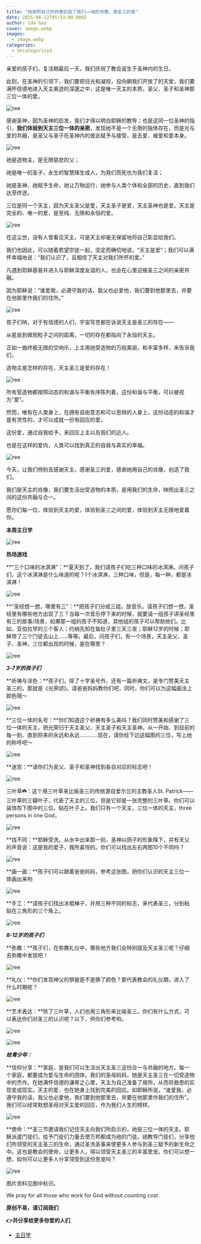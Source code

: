 ```yaml
---
title: "祂按照自己的肖像创造了我们——祂的肖像，是圣三的爱"
date: 2025-06-12T05:53:00.000Z
author: Ida Gao
cover: image.webp
images:
  - image.webp
categories:
  - Uncategorized
---
```


亲爱的孩子们，复活期最后一天，我们庆祝了教会诞生于圣神内的生日。

<!--more-->

  

此刻，在圣神的引领下，我们要把目光和凝视，投向朝我们开放了的天堂，我们要满怀信德地进入天主奥迹的深邃之中，这是唯一天主的本质，圣父、圣子和圣神那三位一体的爱。

  

![ree](https://static.wixstatic.com/media/55472c_7a34a14d09584c7ba6dcc168557609b7~mv2.jpeg/v1/fill/w_102,h_102,al_c,q_80,usm_0.66_1.00_0.01,blur_2,enc_avif,quality_auto/55472c_7a34a14d09584c7ba6dcc168557609b7~mv2.jpeg)

  

感谢圣神，因为圣神的启发，我们才得以明白耶稣的教导；也是这同一位圣神的指引，**我们体验到天主三位一体的亲密**，发现祂不是一个无限的独体存在，而是光与爱的共融，是圣父与圣子在圣神内的彼此赋予与接受，是去爱、被爱和爱本身。

  

![ree](https://static.wixstatic.com/media/55472c_b23984d1aefd4fd592a93f7b4c9566a8~mv2.jpeg/v1/fill/w_100,h_100,al_c,q_80,usm_0.66_1.00_0.01,blur_2,enc_avif,quality_auto/55472c_b23984d1aefd4fd592a93f7b4c9566a8~mv2.jpeg)

  

祂是造物主，是无限慈悲的父；

祂是唯一的圣子，永生的智慧降生成人，为我们而死也为我们复活；

祂是圣神，祂赋予生命，祂让万物运行，祂参与人类个体和全部的历史，直到我们达至终途。

三位是同一个天主，因为天主圣父是爱，天主圣子是爱，天主圣神也是爱。天主是完全的、唯一的爱，是至纯、无限和永恒的爱。

  

![ree](https://static.wixstatic.com/media/55472c_ca6929c669cb47888beb285832565c19~mv2.jpeg/v1/fill/w_101,h_131,al_c,q_80,usm_0.66_1.00_0.01,blur_2,enc_avif,quality_auto/55472c_ca6929c669cb47888beb285832565c19~mv2.jpeg)

  

在这尘世，没有人曾看见天主，可是天主却毫无保留地将自己彰显给我们。

  

我们也因此，可以随着若望宗徒一起，坚定而确切地说，“天主是爱”；我们可以满怀幸福地说：“我们认识了，且相信了天主对我们所怀的爱。”

  

凡遇到耶稣基督并进入与耶稣深度友谊的人，也会在心里迎接圣三之间的亲密共融。

  

因为耶稣说：“谁爱我，必遵守我的话，我父也必爱他，我们要到他那里去，并要在他那里作我们的住所。”

  

  

![ree](https://static.wixstatic.com/media/55472c_2d0a18740da04d58b1204138d7101882~mv2.jpeg/v1/fill/w_102,h_78,al_c,q_80,usm_0.66_1.00_0.01,blur_2,enc_avif,quality_auto/55472c_2d0a18740da04d58b1204138d7101882~mv2.jpeg)

  

孩子们呐，对于有信德的人们，宇宙穹苍都在诉说天主是圣三的存在——

从星辰到微观粒子之间的距离，一切的存在都指向了永恒的天主。

正如一曲终极无限的交响乐，上主用祂受造物的万般美丽，和丰富多样，来告诉我们，

造物主是怎样的存在，天主圣三是爱的存在！

  

![ree](https://static.wixstatic.com/media/55472c_5fe00aca914c432c805b24c689512c7d~mv2.jpeg/v1/fill/w_119,h_110,al_c,q_80,usm_0.66_1.00_0.01,blur_2,enc_avif,quality_auto/55472c_5fe00aca914c432c805b24c689512c7d~mv2.jpeg)

  

所有受造物都按照动态的和谐与平衡有序陈列着，这份和谐与平衡，可以被视为“爱”。

  

然而，唯有在人类身上，在拥有自由意志和可以思辨的人身上，这份动态的和谐才是有灵性的，才可以成就一份有回应的爱。

  

这份爱，通过自我给予，来回应上主以及我们的近人。

也是在这样的爱内，人类可以找到真正的自我与真实的幸福。

  

![ree](https://static.wixstatic.com/media/55472c_5404dafd38394ecfbde56f4a0061d084~mv2.jpeg/v1/fill/w_102,h_115,al_c,q_80,usm_0.66_1.00_0.01,blur_2,enc_avif,quality_auto/55472c_5404dafd38394ecfbde56f4a0061d084~mv2.jpeg)

  

今天，让我们特别去感谢天主，感谢圣三的爱，感谢祂用自己的肖像，创造了我们。

我们是天主的肖像，我们要生活出受造物的本质，是用我们的生命，映照出圣三之间的这份共融与合一。

愿你们每一位，体验到天主的爱，体验到圣三之间的爱，体验到天主无限地爱着你。

  

**本周主日学**

![ree](https://static.wixstatic.com/media/55472c_93cb94c718dd4f0bb10e24526d8f2241~mv2.webp/v1/fill/w_147,h_183,al_c,q_80,usm_0.66_1.00_0.01,blur_2,enc_avif,quality_auto/55472c_93cb94c718dd4f0bb10e24526d8f2241~mv2.webp)

  

**热场游戏**

  

**“三个口味的冰淇淋”：**夏天到了，我们请孩子们吃三种口味的冰淇淋。问孩子们，这个冰淇淋是什么味道的呢？1个冰淇淋，三种口味，但是，每一种，都是冰淇淋！

![ree](https://static.wixstatic.com/media/ec8b63_2ccdfad08bc34998bd6b10d3eb3da3bc~mv2.jpg)

**“圣经想一想，哪里有三”：**把孩子们分成三组，放音乐，请孩子们想一想，圣经里有哪些地方出现了三？当每一次音乐停下来的时候，就要请一组孩子讲圣经里有三的故事/场景，如果那一组的孩子不知道，其他组的孩子可以帮助他们。比如，亚伯拉罕的三个客人；约纳先知在鱼肚子里三天三夜；耶稣12岁的时候；耶稣带了三个门徒去山上……等等。最后，问孩子们，有一个场景，天主圣父、圣子、圣神，三位都出现的时候，是在哪里？

![ree](https://static.wixstatic.com/media/ec8b63_a36049cc0f6a4f8d889e1b663c0456e1~mv2.jpg)

**_3-7岁的孩子们_**

  

**祈祷与涂色：**孩子们，除了十字圣号外，还有一篇祈祷文，是专门赞美天主圣三的，那就是《光荣颂》。请爸爸妈妈教你们吧，同时，你们可以为这幅画涂上颜色哦～

![ree](https://static.wixstatic.com/media/ec8b63_95e90f3cd2bc409c817fdff8e595cf3a~mv2.jpg)

**三位一体的名号：**你们知道这个祈祷有多么美吗？我们同时赞美和感谢了三位一体的天主，把光荣归于天主圣父、天主圣子和天主圣神，从一开始、到目前的每一刻、直到将来的永远和永远…………现在，请你给下边这幅图的三位，写上祂的称呼吧～

![ree](https://static.wixstatic.com/media/ec8b63_957196f56dbe4f4980ae97463c7b6ed0~mv2.jpg)

**迷宫：**请你们为圣父、圣子和圣神找到各自对应的标志吧！

![ree](https://static.wixstatic.com/media/ec8b63_c153f626fedf4c0ba9f562aede791939~mv2.jpg)

三叶草☘️：这个用三叶草来比喻圣三的传统源自爱尔兰的主教圣人St. Patrick——三叶草的三瓣叶子，代表了天主的三位，但是它却是一张完整的三叶草。你们可以装饰剪下图中的三位，贴在叶子上。我们只有一个天主，三位一体的天主，three persons in one God，

![ree](https://static.wixstatic.com/media/ec8b63_15fd954b0f48408aacc67512fbca3cf3~mv2.jpg)

**找不同：**耶稣受洗，从水中出来那一刻，圣神以鸽子的形象降下，并有天父的声音说：这是我的爱子，我所喜悦的。你们可以找出左右两图10个不同吗？

![ree](https://static.wixstatic.com/media/ec8b63_bc68fe0dd5e644539ca6b445011a8411~mv2.png)

**画一画：**孩子们可以跟着爸爸妈妈，参考这张图，把你们认识的天主三位一体画出来哟

![ree](https://static.wixstatic.com/media/ec8b63_a0fdc5fb652d40eebf006af2612e6f0f~mv2.jpg)

**手工：**请孩子们找出冰棍棒子，并用三种不同的标志，来代表圣三，分别粘贴在三角形的三个角上。

![ree](https://static.wixstatic.com/media/ec8b63_458d8bbe98704c15ad2f7a040cfa3442~mv2.jpg)

**_8-12岁的孩子们_**

  

**弥撒：**孩子们，在弥撒礼仪中，哪些地方我们会特别提及天主圣三呢？仔细去弥撒中发现吧！

![ree](https://static.wixstatic.com/media/ec8b63_b017a11869b0406fb8b43d1796de8b13~mv2.jpg)

**礼仪：**你们发现神父的祭披是不是换了颜色？那代表教会的礼仪期，进入了什么时期呢？

![ree](https://static.wixstatic.com/media/ec8b63_f852c28195b0429da5c92ff08a14cacf~mv2.jpg)

**艺术表达：**除了三叶草，人们也用三角形来比喻圣三。你们有什么方式，可以表达你们对圣三的认识呢？以下，供你们参考哟。

![ree](https://static.wixstatic.com/media/ec8b63_9168c5b90f964248b423134922d9dfd0~mv2.jpg)

![ree](https://static.wixstatic.com/media/ec8b63_d25a5138c37b4bf4a414d3af597c7e87~mv2.jpg)

**_给青少年：_**

**信仰分享：**家庭，是我们可以生活出天主圣三这份合一与共融的地方。每一个家庭，都要成为爱与生命的团体。我们的圣母妈妈，她是天主圣三在一切受造物中的杰作。在她满怀信德的谦卑之心里，天主为自己准备了居所，从而将救恩的实现变成现实。天主的爱，也在她身上找到完美的回应。如耶稣所说，“谁爱我，必遵守我的话，我父也必爱他，我们要到他那里去，并要在他那里作我们的住所”。我们可以经常默想圣母对天主爱的回应，作为我们人生的榜样。

![ree](https://static.wixstatic.com/media/ec8b63_f49b7280d11f482f88323b40f2ce4139~mv2.jpg)

**使命：**圣三节邀请我们记住天主向我们所启示的，祂是三位一体的天主。耶稣派遣门徒们，给予门徒们力量去使万邦都成为祂的门徒。祂教导门徒们，分享他们所领受的天主圣三的生命，通过圣洗圣事来使更多人参与到圣三赋予的新生命之中。这也是教会的使命，让更多人，得以领受天主圣三的丰富恩宠。你们可以想一想，如何可以让更多人分享领受到这份恩宠吗？

![ree](https://static.wixstatic.com/media/ec8b63_a1da12e5cc594bda845734613e862a32~mv2.jpg)

  

  

图片资料见图中标识。

We pray for all those who work for God without counting cost.

**原创不易，请订阅我们**

**👉并分享给更多你爱的人们**  

*   [主日学](https://www.urloveinme.com/首頁/categories/主日学)
